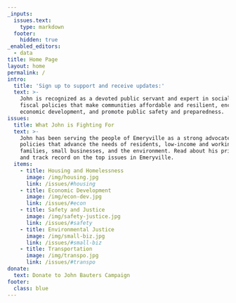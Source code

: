 ```yaml
---
_inputs:
  issues.text:
    type: markdown
  footer:
    hidden: true
_enabled_editors:
  - data
title: Home Page
layout: home
permalink: /
intro:
  title: 'Sign up to support and receive updates:'
  text: >-
    John is recognized as a devoted public servant and expert in social and
    fiscal policies that make communities affordable and resilient, encourage
    economic development, and promote public safety and preparedness.
issues:
  title: What John is Fighting For
  text: >-
    John has been serving the people of Emeryville as a strong advocate for
    policies that advance the needs of residents, low-income and working
    families, small businesses, and the environment. Read about his priorities
    and track record on the top issues in Emeryville.
  items:
    - title: Housing and Homelessness
      image: /img/housing.jpg
      link: /issues/#housing
    - title: Economic Development
      image: /img/econ-dev.jpg
      link: /issues/#econ
    - title: Safety and Justice
      image: /img/safety-justice.jpg
      link: /issues/#safety
    - title: Environmental Justice
      image: /img/small-biz.jpg
      link: /issues/#small-biz
    - title: Transportation
      image: /img/transpo.jpg
      link: /issues/#transpo
donate:
  text: Donate to John Bauters Campaign
footer:
  class: blue
---
```

